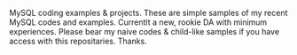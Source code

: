 MySQL coding examples &amp; projects.
These are simple samples of my recent MySQL codes and examples. Currentlt a new, rookie DA with minimum experiences. 
Please bear my naive codes & child-like samples if you have access with this repositaries.
Thanks.
